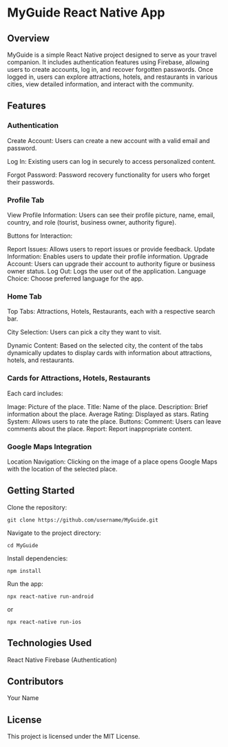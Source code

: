 <h1>
MyGuide React Native App
</h1>
<h2>
Overview
</h2>
MyGuide is a simple React Native project designed to serve as your travel companion. It includes authentication features using Firebase, allowing users to create accounts, log in, and recover forgotten passwords. Once logged in, users can explore attractions, hotels, and restaurants in various cities, view detailed information, and interact with the community.

<h2>
Features
</h2>
<h3>
Authentication
</h3>
Create Account: Users can create a new account with a valid email and password.

Log In: Existing users can log in securely to access personalized content.

Forgot Password: Password recovery functionality for users who forget their passwords.
<h3>
Profile Tab
</h3>
View Profile Information: Users can see their profile picture, name, email, country, and role (tourist, business owner, authority figure).

Buttons for Interaction:

Report Issues: Allows users to report issues or provide feedback.
Update Information: Enables users to update their profile information.
Upgrade Account: Users can upgrade their account to authority figure or business owner status.
Log Out: Logs the user out of the application.
Language Choice: Choose preferred language for the app.
<h3>
Home Tab
</h3>
Top Tabs: Attractions, Hotels, Restaurants, each with a respective search bar.

City Selection: Users can pick a city they want to visit.

Dynamic Content: Based on the selected city, the content of the tabs dynamically updates to display cards with information about attractions, hotels, and restaurants.

<h3>
Cards for Attractions, Hotels, Restaurants
</h3>
Each card includes:

Image: Picture of the place.
Title: Name of the place.
Description: Brief information about the place.
Average Rating: Displayed as stars.
Rating System: Allows users to rate the place.
Buttons:
Comment: Users can leave comments about the place.
Report: Report inappropriate content.
<h3>
Google Maps Integration
</h3>
Location Navigation: Clicking on the image of a place opens Google Maps with the location of the selected place.
<h2>
Getting Started
</h2>
Clone the repository:

<pre><code>git clone https://github.com/username/MyGuide.git</code></pre>
Navigate to the project directory:

<pre><code>cd MyGuide</code></pre>
Install dependencies:
<pre><code>npm install</code></pre>

Run the app:
<pre><code>npx react-native run-android</code></pre>
or

<pre><code>npx react-native run-ios   </code></pre>
<h2>
Technologies Used
</h2>
React Native
Firebase (Authentication)
<h2>
Contributors
</h2>
Your Name
<h2>
License
</h2>
This project is licensed under the MIT License.
